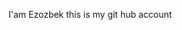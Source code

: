 I'am Ezozbek this is my git hub account
<!---
Ezozbekdev/Ezozbekdev is a ✨ special ✨ repository because its `README.md` (this file) appears on your GitHub profile.
You can click the Preview link to take a look at your changes.
--->
